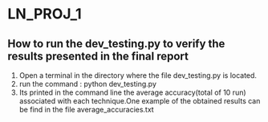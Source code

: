 # LN_PROJ_1
## How to run the dev_testing.py to verify the results presented in the final report
1) Open a terminal in the directory where the file dev_testing.py is located.
2) run the command : python dev_testing.py
3) Its printed in the command line the average accuracy(total of 10 run) associated with each technique.One example of the obtained results can be find in the file average_accuracies.txt
